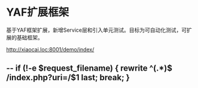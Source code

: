 YAF扩展框架
==================

基于YAF框架扩展，新增Service层和引入单元测试。目标为可自动化测试，可扩展的基础框架。

http://xiaocai.loc:8001/demo/index/
	
--
if (!-e $request_filename) {
    rewrite  ^(.*)$  /index.php?uri=/$1  last;
    break;
}
--

